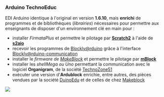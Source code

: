 ### Arduino TechnoEduc


EDI Arduino identique à l'original en version **1.6.10**, mais **enrichi** de programmes et de bibliothèques (_librairies_) nécessaires pour permettre aux enseignants de disposer d'un environnement clé en main pour :
- installer _FirmataPlus_ et permettre le pilotage par **[Scratch2](http://scratch.mit.edu/)** à l'aide de **[s2aio](https://github.com/technologiescollege/s2aio-control-panel)**
- recevoir les programmes de [Blockly@rduino](https://github.com/technologiescollege/Blockly-at-rduino) grâce à l'interface [Blockly@rduino-communication](https://github.com/technologiescollege/Blockly-rduino-communication)
- installer le _firmware de [MakeBlock](http://www.makeblock.cc/)_ et permettre le pilotage par **[mBlock](http://mblock.cc)**
- installer les _shellMega ou Uno_ permettant la communication avec le logiciel **Organigram**, de la société [TechnoZone51](http://www.technozone51.fr/)
- exécuter une version d'**Ardublock** enrichie, entre autres, des pièces vendues par la société [DuinoEdu](http://www.duinoedu.com/) et de celles de chez [Makeblock](http://www.makeblock.cc/)

![](https://raw.githubusercontent.com/technologiescollege/arduino/master/lib/about.png)

